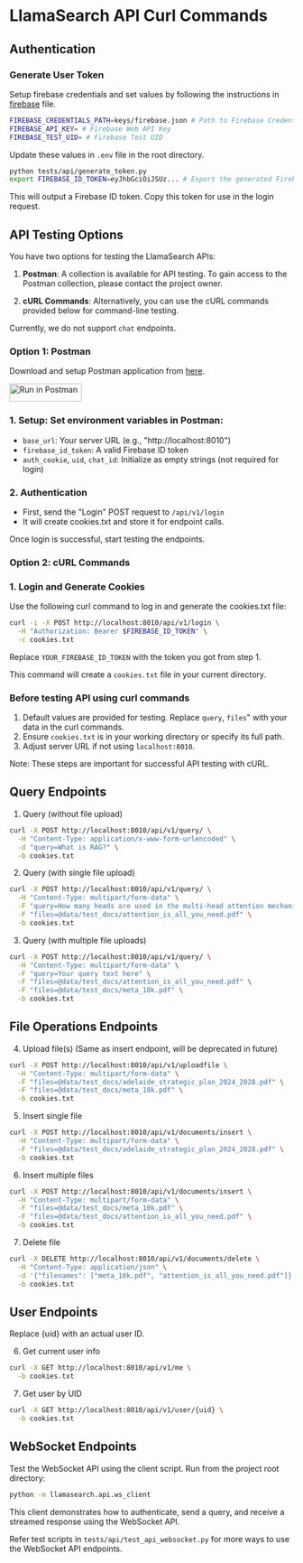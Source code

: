 # LlamaSearch API Curl Commands

## Authentication

### Generate User Token

Setup firebase credentials and set values by following the instructions in [firebase](docs/firebase.md) file.

```bash
FIREBASE_CREDENTIALS_PATH=keys/firebase.json # Path to Firebase Credentials file
FIREBASE_API_KEY= # Firebase Web API Key
FIREBASE_TEST_UID= # Firebase Test UID
```

Update these values in `.env` file in the root directory.

```bash
python tests/api/generate_token.py
export FIREBASE_ID_TOKEN=eyJhbGciOiJSUz... # Export the generated Firebase ID token to this variable for convenience to use in curl commands
```
This will output a Firebase ID token. Copy this token for use in the login request.

## API Testing Options

You have two options for testing the LlamaSearch APIs:

1. **Postman**: A collection is available for API testing. To gain access to the Postman collection, please contact the project owner.

2. **cURL Commands**: Alternatively, you can use the cURL commands provided below for command-line testing.

Currently, we do not support `chat` endpoints.

### Option 1: Postman

Download and setup Postman application from [here](https://www.postman.com/downloads/).

[<img src="https://run.pstmn.io/button.svg" alt="Run in Postman" style="width: 128px; height: 32px;">](https://null.postman.co/collection/33701240-3cfdeb70-981a-446d-b4e0-0da98b71e936?source=rip_markdown)

### 1. Setup: Set environment variables in Postman:
   - `base_url`: Your server URL (e.g., "http://localhost:8010")
   - `firebase_id_token`: A valid Firebase ID token
   - `auth_cookie`, `uid`, `chat_id`: Initialize as empty strings (not required for login) 

### 2. Authentication
- First, send the "Login" POST request to `/api/v1/login`
- It will create cookies.txt and store it for endpoint calls.

Once login is successful, start testing the endpoints.

### Option 2: cURL Commands

### 1. Login and Generate Cookies
Use the following curl command to log in and generate the cookies.txt file:

```bash
curl -i -X POST http://localhost:8010/api/v1/login \
  -H "Authorization: Bearer $FIREBASE_ID_TOKEN" \
  -c cookies.txt
```

Replace `YOUR_FIREBASE_ID_TOKEN` with the token you got from step 1.

This command will create a `cookies.txt` file in your current directory.

### Before testing API using curl commands
1. Default values are provided for testing. Replace `query`, `files`" with your data in the curl commands.
2. Ensure `cookies.txt` is in your working directory or specify its full path.
3. Adjust server URL if not using `localhost:8010`.

Note: These steps are important for successful API testing with cURL.

## Query Endpoints

1. Query (without file upload)
```bash
curl -X POST http://localhost:8010/api/v1/query/ \
  -H "Content-Type: application/x-www-form-urlencoded" \
  -d "query=What is RAG?" \
  -b cookies.txt
```

2. Query (with single file upload)
```bash
curl -X POST http://localhost:8010/api/v1/query/ \
  -H "Content-Type: multipart/form-data" \
  -F "query=How many heads are used in the multi-head attention mechanism of the base Transformer model?" \
  -F "files=@data/test_docs/attention_is_all_you_need.pdf" \
  -b cookies.txt
```

3. Query (with multiple file uploads)
```bash
curl -X POST http://localhost:8010/api/v1/query/ \
  -H "Content-Type: multipart/form-data" \
  -F "query=Your query text here" \
  -F "files=@data/test_docs/attention_is_all_you_need.pdf" \
  -F "files=@data/test_docs/meta_10k.pdf" \
  -b cookies.txt
```

## File Operations Endpoints

4. Upload file(s) (Same as insert endpoint, will be deprecated in future)
```bash
curl -X POST http://localhost:8010/api/v1/uploadfile \
  -H "Content-Type: multipart/form-data" \
  -F "files=@data/test_docs/adelaide_strategic_plan_2024_2028.pdf" \
  -F "files=@data/test_docs/meta_10k.pdf" \
  -b cookies.txt
```

5. Insert single file
```bash
curl -X POST http://localhost:8010/api/v1/documents/insert \
  -H "Content-Type: multipart/form-data" \
  -F "files=@data/test_docs/adelaide_strategic_plan_2024_2028.pdf" \
  -b cookies.txt
```

6. Insert multiple files
```bash
curl -X POST http://localhost:8010/api/v1/documents/insert \
  -H "Content-Type: multipart/form-data" \
  -F "files=@data/test_docs/meta_10k.pdf" \
  -F "files=@data/test_docs/attention_is_all_you_need.pdf" \
  -b cookies.txt
```

7. Delete file
```bash
curl -X DELETE http://localhost:8010/api/v1/documents/delete \
  -H "Content-Type: application/json" \
  -d '{"filenames": ["meta_10k.pdf", "attention_is_all_you_need.pdf"]}' \
  -b cookies.txt
```

## User Endpoints

Replace {uid} with an actual user ID.

6. Get current user info
```bash
curl -X GET http://localhost:8010/api/v1/me \
  -b cookies.txt
```

7. Get user by UID
```bash
curl -X GET http://localhost:8010/api/v1/user/{uid} \
  -b cookies.txt
```
## WebSocket Endpoints

Test the WebSocket API using the client script. Run from the project root directory:

```bash
python -m llamasearch.api.ws_client
```

This client demonstrates how to authenticate, send a query, and receive a streamed response using the WebSocket API.

Refer test scripts in `tests/api/test_api_websocket.py` for more ways to use the WebSocket API endpoints.